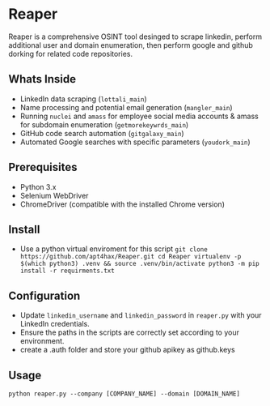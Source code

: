# Reaper
Reaper is a comprehensive OSINT tool desinged to scrape linkedin, perform additional user and domain enumeration, then perform google and github dorking for related code repositories. 
## Whats Inside
- LinkedIn data scraping (`lottali_main`)
- Name processing and potential email generation (`mangler_main`)
- Running `nuclei` and `amass` for employee social media accounts & amass for subdomain enumeration (`getmorekeywrds_main`)
- GitHub code search automation (`gitgalaxy_main`)
- Automated Google searches with specific parameters (`youdork_main`)
## Prerequisites
- Python 3.x
- Selenium WebDriver
- ChromeDriver (compatible with the installed Chrome version)
## Install
- Use a python virtual enviroment for this script 
`git clone https://github.com/apt4hax/Reaper.git
cd Reaper
virtualenv -p $(which python3) .venv && source .venv/bin/activate
python3 -m pip install -r requirments.txt`
## Configuration
- Update `linkedin_username` and `linkedin_password` in `reaper.py` with your LinkedIn credentials.
- Ensure the paths in the scripts are correctly set according to your environment.
- create a .auth folder and store your github apikey as github.keys
## Usage
```python reaper.py --company [COMPANY_NAME] --domain [DOMAIN_NAME]```
